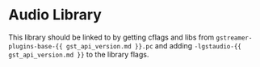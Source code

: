 # Audio Library

This library should be linked to by getting cflags and libs from
`gstreamer-plugins-base-{{ gst_api_version.md }}.pc` and adding
`-lgstaudio-{{ gst_api_version.md }}` to the library flags.

